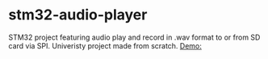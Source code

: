 # stm32-audio-player
STM32 project featuring audio play and record in .wav format to or from SD card via SPI. Univeristy project made from scratch.
[Demo:](https://www.youtube.com/watch?v=MDgvXKLvSog)
